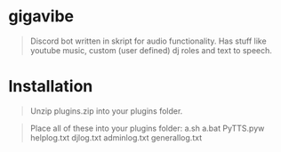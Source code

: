 # gigavibe
> Discord bot written in skript for audio functionality.
> Has stuff like youtube music, custom (user defined) dj roles and text to speech. 

# Installation
> Unzip plugins.zip into your plugins folder.

> Place all of these into your plugins folder:
a.sh
a.bat
PyTTS.pyw
helplog.txt
djlog.txt
adminlog.txt
generallog.txt
